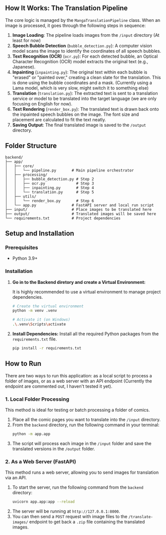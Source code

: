## How It Works: The Translation Pipeline

The core logic is managed by the `MangaTranslationPipeline` class. When an image is processed, it goes through the following steps in sequence:

1.  **Image Loading**: The pipeline loads images from the `/input` directory (At least for now)
2.  **Speech Bubble Detection** (`bubble_detection.py`): A computer vision model scans the image to identify the coordinates of all speech bubbles.
3.  **Text Recognition (OCR)** (`ocr.py`): For each detected bubble, an Optical Character Recognition (OCR) model extracts the original text (e.g., Japanese).
4.  **Inpainting** (`inpainting.py`): The original text within each bubble is "erased" or "painted over," creating a clean slate for the translation. This is done using the bubble coordinates and a mask. (Currently using a Lama model, which is very slow, might switch it to something else)
5.  **Translation** (`translation.py`): The extracted text is sent to a translation service or model to be translated into the target language (we are only focusing on English for now).
6.  **Text Rendering** (`render_box.py`): The translated text is drawn back onto the inpainted speech bubbles on the image. The font size and placement are calculated to fit the text neatly.
7.  **Saving Output**: The final translated image is saved to the `/output` directory.

## Folder Structure

```
backend/
├── app/
│   ├── core/
│   │   └── pipeline.py       # Main pipeline orchestrator
│   ├── processing/
│   │   ├── bubble_detection.py # Step 2
│   │   ├── ocr.py              # Step 3
│   │   ├── inpainting.py       # Step 4
│   │   └── translation.py      # Step 5
│   ├── utils/
│   │   └── render_box.py       # Step 6
│   └── app.py                # FastAPI server and local run script
├── input/                    # Place images to be translated here
├── output/                   # Translated images will be saved here
└── requirements.txt          # Project dependencies
```

## Setup and Installation

### Prerequisites
*   Python 3.9+

### Installation

1.  **Go in to the Backend diretory and create a Virtual Environment:**

    It is highly recommended to use a virtual environment to manage project dependencies.
    ```bash
    # Create the virtual environment
    python -m venv .venv

    # Activate it (on Windows)
    .\.venv\Scripts\activate
    ```

2.  **Install Dependencies:**
    Install all the required Python packages from the `requirements.txt` file.
    ```bash
    pip install -r requirements.txt
    ```

## How to Run

There are two ways to run this application: as a local script to process a folder of images, or as a web server with an API endpoint (Currently the endpoint are commented out, I haven't tested it yet).

### 1. Local Folder Processing

This method is ideal for testing or batch processing a folder of comics.

1.  Place all the comic pages you want to translate into the `/input` directory.
2.  From the `backend` directory, run the following command in your terminal:
    ```bash
    python -m app.app
    ```
3.  The script will process each image in the `/input` folder and save the translated versions in the `/output` folder.

### 2. As a Web Server (FastAPI)

This method runs a web server, allowing you to send images for translation via an API.

1.  To start the server, run the following command from the `backend` directory:
    ```bash
    uvicorn app.app:app --reload
    ```
2.  The server will be running at `http://127.0.0.1:8000`.
3.  You can then send a `POST` request with image files to the `/translate-images/` endpoint to get back a `.zip` file containing the translated images.